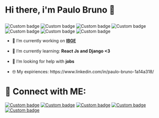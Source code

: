 #  <p align="left"> Hi there, i'm Paulo Bruno 👋</p>

![Custom badge](https://img.shields.io/badge/Spring-6DB33F?style=flat&logo=spring&logoColor=white) ![Custom badge](https://img.shields.io/badge/Flutter-02569B?style=flat&logo=flutter&logoColor=white) ![Custom badge](https://img.shields.io/badge/Git-E34F26?style=flat&logo=git&logoColor=white) ![Custom badge](https://img.shields.io/badge/Java-ED8B00?style=flat&logo=java&logoColor=white) ![Custom badge](https://img.shields.io/badge/Dart-0175C2?style=flat&logo=dart&logoColor=white) ![Custom badge](https://img.shields.io/badge/PostgreSQL-316192?style=flat&logo=postgresql&logoColor=white) ![Custom badge](https://img.shields.io/badge/MongoDB-4EA94B?style=flat&logo=mongodb&logoColor=white)


<ul> <li>🔭 I’m currently working on <b><a href="https://www.ibge.gov.br"/>IBGE</a></b></li><br>
<li>🌱 I’m currently learning: <b>React Js and Django <3</b></li><br>
<li>🤔 I’m looking for help with <b>jobs</b></li><br>
<li>🤓 My expiriences: https://www.linkedin.com/in/paulo-bruno-1a14a318/<br>
</ul>


# 🤖 Connect with ME:

<a target="_blank" href="https://twitter.com/p_bruno_">![Custom badge](https://img.shields.io/badge/Twitter-1DA1F2?style=for-the-badge&logo=twitter&logoColor=white)</a>
<a href="https://www.instagram.com/paulobfbn/" target="_blank">![Custom badge](https://img.shields.io/badge/Instagram-E4405F?style=for-the-badge&logo=instagram&logoColor=white)</a> <a target="_blank" href="https://www.linkedin.com/in/paulo-bruno-1a14a3188/">![Custom badge](https://img.shields.io/badge/LinkedIn-0077B5?style=for-the-badge&logo=linkedin&logoColor=white)</a>  <a target="_blank" href="https://api.whatsapp.com/send?phone=5589994482593">![Custom badge](https://img.shields.io/badge/WhatsApp-25D366?style=for-the-badge&logo=whatsapp&logoColor=white)</a>  <a target="_blank" href="https://mail.google.com/mail/u/0/?pli=1#inbox?compose=DmwnWsCVwCWNjnCRmmNwccflBjlmHPSgkzjFsdlcqGQlMNQLCZfRdpjdrTwvKWkgBdWTJnCPQtxg">![Custom badge](https://img.shields.io/badge/Gmail-D14836?style=for-the-badge&logo=gmail&logoColor=white)</a>



